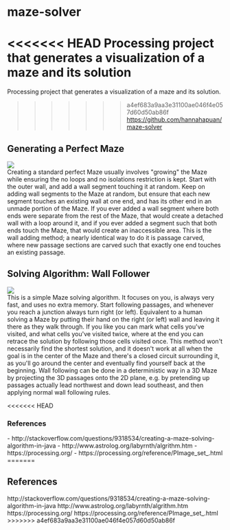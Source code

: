 # maze-solver
<<<<<<< HEAD
<b>Processing project that generates a visualization of a maze and its solution</b><br>
=======
Processing project that generates a visualization of a maze and its solution.<br>
>>>>>>> a4ef683a9aa3e31100ae046f4e057d60d50ab86f
https://github.com/hannahapuan/maze-solver

<h2>Generating a Perfect Maze</h2>
<img src= "http://www.astrolog.org/labyrnth/maze/cruiser1.gif"/>
<br>
    Creating a standard perfect Maze usually involves "growing" the Maze while ensuring the no loops and no isolations restriction is kept. Start with the outer wall, and add a wall segment touching it at random. Keep on adding wall segments to the Maze at random, but ensure that each new segment touches an existing wall at one end, and has its other end in an unmade portion of the Maze. If you ever added a wall segment where both ends were separate from the rest of the Maze, that would create a detached wall with a loop around it, and if you ever added a segment such that both ends touch the Maze, that would create an inaccessible area. This is the wall adding method; a nearly identical way to do it is passage carved, where new passage sections are carved such that exactly one end touches an existing passage.

<h2>Solving Algorithm: Wall Follower</h2>
<img src="http://www.astrolog.org/labyrnth/sample/follow.gif"/>
<br>
    This is a simple Maze solving algorithm. It focuses on you, is always very fast, and uses no extra memory. Start following passages, and whenever you reach a junction always turn right (or left). Equivalent to a human solving a Maze by putting their hand on the right (or left) wall and leaving it there as they walk through. If you like you can mark what cells you've visited, and what cells you've visited twice, where at the end you can retrace the solution by following those cells visited once. This method won't necessarily find the shortest solution, and it doesn't work at all when the goal is in the center of the Maze and there's a closed circuit surrounding it, as you'll go around the center and eventually find yourself back at the beginning. Wall following can be done in a deterministic way in a 3D Maze by projecting the 3D passages onto the 2D plane, e.g. by pretending up passages actually lead northwest and down lead southeast, and then applying normal wall following rules.

<<<<<<< HEAD
<h3>References</h3>
- http://stackoverflow.com/questions/9318534/creating-a-maze-solving-algorithm-in-java
- http://www.astrolog.org/labyrnth/algrithm.htm
- https://processing.org/
- https://processing.org/reference/PImage_set_.html
=======
<h2>References</h2>
http://stackoverflow.com/questions/9318534/creating-a-maze-solving-algorithm-in-java
http://www.astrolog.org/labyrnth/algrithm.htm
https://processing.org/
https://processing.org/reference/PImage_set_.html
>>>>>>> a4ef683a9aa3e31100ae046f4e057d60d50ab86f

